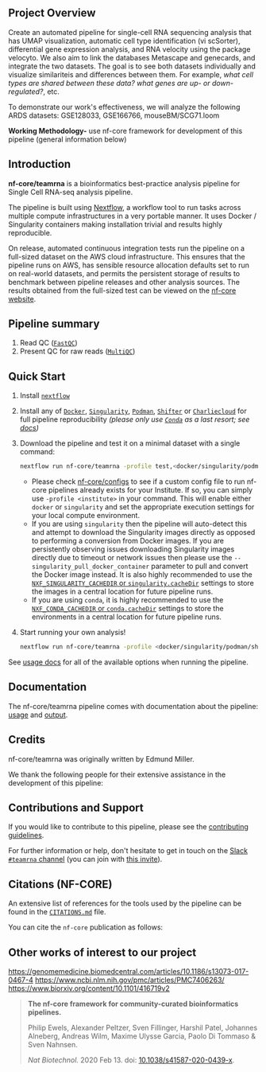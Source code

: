 ## Project Overview
Create an automated pipeline for single-cell RNA sequencing analysis that has UMAP visualization, automatic cell type identification (vi scSorter), differential gene expression analysis, and RNA velocity using the package velocyto. We also aim to link the databases Metascape and  genecards, and integrate the two datasets. The goal is to see both datasets individually and visualize similariteis and differences between them. For example, _what cell types are shared between these data? what genes are up- or down-regulated?_, etc. 

To demonstrate our work's effectiveness, we will analyze the following ARDS datasets:
GSE128033, GSE166766, mouseBM/SCG71.loom

**Working Methodology-** use nf-core framework for development of this pipeline (general information below) 

## Introduction

<!-- TODO nf-core: Write a 1-2 sentence summary of what data the pipeline is for and what it does -->
**nf-core/teamrna** is a bioinformatics best-practice analysis pipeline for Single Cell RNA-seq analysis pipeline.

The pipeline is built using [Nextflow](https://www.nextflow.io), a workflow tool to run tasks across multiple compute infrastructures in a very portable manner. It uses Docker / Singularity containers making installation trivial and results highly reproducible.

<!-- TODO nf-core: Add full-sized test dataset and amend the paragraph below if applicable -->
On release, automated continuous integration tests run the pipeline on a full-sized dataset on the AWS cloud infrastructure. This ensures that the pipeline runs on AWS, has sensible resource allocation defaults set to run on real-world datasets, and permits the persistent storage of results to benchmark between pipeline releases and other analysis sources. The results obtained from the full-sized test can be viewed on the [nf-core website](https://nf-co.re/teamrna/results).

## Pipeline summary

<!-- TODO nf-core: Fill in short bullet-pointed list of the default steps in the pipeline -->

1. Read QC ([`FastQC`](https://www.bioinformatics.babraham.ac.uk/projects/fastqc/))
2. Present QC for raw reads ([`MultiQC`](http://multiqc.info/))

## Quick Start

1. Install [`nextflow`](https://nf-co.re/usage/installation)

2. Install any of [`Docker`](https://docs.docker.com/engine/installation/), [`Singularity`](https://www.sylabs.io/guides/3.0/user-guide/), [`Podman`](https://podman.io/), [`Shifter`](https://nersc.gitlab.io/development/shifter/how-to-use/) or [`Charliecloud`](https://hpc.github.io/charliecloud/) for full pipeline reproducibility _(please only use [`Conda`](https://conda.io/miniconda.html) as a last resort; see [docs](https://nf-co.re/usage/configuration#basic-configuration-profiles))_

3. Download the pipeline and test it on a minimal dataset with a single command:

    ```bash
    nextflow run nf-core/teamrna -profile test,<docker/singularity/podman/shifter/charliecloud/conda/institute>
    ```

    * Please check [nf-core/configs](https://github.com/nf-core/configs#documentation) to see if a custom config file to run nf-core pipelines already exists for your Institute. If so, you can simply use `-profile <institute>` in your command. This will enable either `docker` or `singularity` and set the appropriate execution settings for your local compute environment.
    * If you are using `singularity` then the pipeline will auto-detect this and attempt to download the Singularity images directly as opposed to performing a conversion from Docker images. If you are persistently observing issues downloading Singularity images directly due to timeout or network issues then please use the `--singularity_pull_docker_container` parameter to pull and convert the Docker image instead. It is also highly recommended to use the [`NXF_SINGULARITY_CACHEDIR` or `singularity.cacheDir`](https://www.nextflow.io/docs/latest/singularity.html?#singularity-docker-hub) settings to store the images in a central location for future pipeline runs.
    * If you are using `conda`, it is highly recommended to use the [`NXF_CONDA_CACHEDIR` or `conda.cacheDir`](https://www.nextflow.io/docs/latest/conda.html) settings to store the environments in a central location for future pipeline runs.

4. Start running your own analysis!

    <!-- TODO nf-core: Update the example "typical command" below used to run the pipeline -->

    ```bash
    nextflow run nf-core/teamrna -profile <docker/singularity/podman/shifter/charliecloud/conda/institute> --input samplesheet.csv --genome GRCh37
    ```

See [usage docs](https://nf-co.re/teamrna/usage) for all of the available options when running the pipeline.

## Documentation

The nf-core/teamrna pipeline comes with documentation about the pipeline: [usage](https://nf-co.re/teamrna/usage) and [output](https://nf-co.re/teamrna/output).

## Credits

nf-core/teamrna was originally written by Edmund Miller.

We thank the following people for their extensive assistance in the development
of this pipeline:

<!-- TODO nf-core: If applicable, make list of people who have also contributed -->

## Contributions and Support

If you would like to contribute to this pipeline, please see the [contributing guidelines](.github/CONTRIBUTING.md).

For further information or help, don't hesitate to get in touch on the [Slack `#teamrna` channel](https://nfcore.slack.com/channels/teamrna) (you can join with [this invite](https://nf-co.re/join/slack)).

## Citations (NF-CORE) 

<!-- TODO nf-core: Add citation for pipeline after first release. Uncomment lines below and update Zenodo doi and badge at the top of this file. -->
<!-- If you use  nf-core/teamrna for your analysis, please cite it using the following doi: [10.5281/zenodo.XXXXXX](https://doi.org/10.5281/zenodo.XXXXXX) -->

<!-- TODO nf-core: Add bibliography of tools and data used in your pipeline -->
An extensive list of references for the tools used by the pipeline can be found in the [`CITATIONS.md`](CITATIONS.md) file.

You can cite the `nf-core` publication as follows:

## Other works of interest to our project
https://genomemedicine.biomedcentral.com/articles/10.1186/s13073-017-0467-4
https://www.ncbi.nlm.nih.gov/pmc/articles/PMC7406263/
https://www.biorxiv.org/content/10.1101/416719v2


> **The nf-core framework for community-curated bioinformatics pipelines.**
>
> Philip Ewels, Alexander Peltzer, Sven Fillinger, Harshil Patel, Johannes Alneberg, Andreas Wilm, Maxime Ulysse Garcia, Paolo Di Tommaso & Sven Nahnsen.
>
> _Nat Biotechnol._ 2020 Feb 13. doi: [10.1038/s41587-020-0439-x](https://dx.doi.org/10.1038/s41587-020-0439-x).
